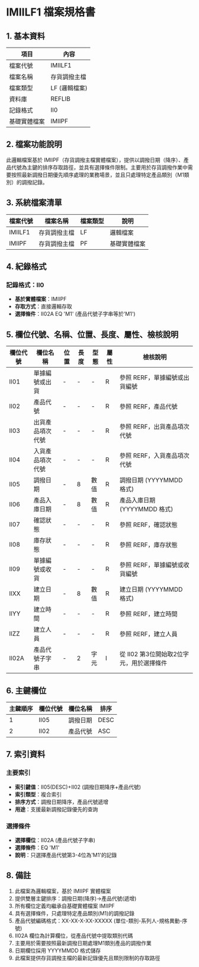 # IMIILF1 檔案規格書

## 1. 基本資料

| 項目 | 內容 |
|------|------|
| 檔案代號 | IMIILF1 |
| 檔案名稱 | 存貨調撥主檔 |
| 檔案類型 | LF (邏輯檔案) |
| 資料庫 | REFLIB |
| 記錄格式 | II0 |
| 基礎實體檔案 | IMIIPF |

## 2. 檔案功能說明

此邏輯檔案基於 IMIIPF（存貨調撥主檔實體檔案），提供以調撥日期（降序）、產品代號為主鍵的排序存取路徑，並具有選擇條件限制。主要用於存貨調撥作業中需要按照最新調撥日期優先順序處理的業務場景，並且只處理特定產品類別（M1類別）的調撥記錄。

## 3. 系統檔案清單

| 檔案代號 | 檔案名稱 | 檔案類型 | 說明 |
|----------|----------|----------|------|
| IMIILF1 | 存貨調撥主檔 | LF | 邏輯檔案 |
| IMIIPF | 存貨調撥主檔 | PF | 基礎實體檔案 |

## 4. 紀錄格式

### 記錄格式：II0
- **基於實體檔案**：IMIIPF
- **存取方式**：直接邏輯存取
- **選擇條件**：II02A EQ 'M1' (產品代號子字串等於'M1')

## 5. 欄位代號、名稱、位置、長度、屬性、檢核說明

| 欄位代號 | 欄位名稱 | 位置 | 長度 | 型態 | 屬性 | 檢核說明 |
|----------|----------|------|------|------|------|----------|
| II01 | 單據編號或出貨 | - | - | - | R | 參照 RERF，單據編號或出貨編號 |
| II02 | 產品代號 | - | - | - | R | 參照 RERF，產品代號 |
| II03 | 出貨產品項次代號 | - | - | - | R | 參照 RERF，出貨產品項次代號 |
| II04 | 入貨產品項次代號 | - | - | - | R | 參照 RERF，入貨產品項次代號 |
| II05 | 調撥日期 | - | 8 | 數值 | R | 調撥日期 (YYYYMMDD 格式) |
| II06 | 產品入庫日期 | - | 8 | 數值 | R | 產品入庫日期 (YYYYMMDD 格式) |
| II07 | 確認狀態 | - | - | - | R | 參照 RERF，確認狀態 |
| II08 | 庫存狀態 | - | - | - | R | 參照 RERF，庫存狀態 |
| II09 | 單據編號或收貨 | - | - | - | R | 參照 RERF，單據編號或收貨編號 |
| IIXX | 建立日期 | - | 8 | 數值 | R | 建立日期 (YYYYMMDD 格式) |
| IIYY | 建立時間 | - | - | - | R | 參照 RERF，建立時間 |
| IIZZ | 建立人員 | - | - | - | R | 參照 RERF，建立人員 |
| II02A | 產品代號子字串 | - | 2 | 字元 | I | 從 II02 第3位開始取2位字元，用於選擇條件 |

## 6. 主鍵欄位

| 主鍵順序 | 欄位代號 | 欄位名稱 | 排序 |
|----------|----------|----------|------|
| 1 | II05 | 調撥日期 | DESC |
| 2 | II02 | 產品代號 | ASC |

## 7. 索引資料

### 主要索引
- **索引鍵值**：II05(DESC)+II02 (調撥日期降序+產品代號)
- **索引類型**：複合索引
- **排序方式**：調撥日期降序，產品代號遞增
- **用途**：支援最新調撥記錄優先的查詢

### 選擇條件
- **選擇欄位**：II02A (產品代號子字串)
- **選擇條件**：EQ 'M1'
- **說明**：只選擇產品代號第3-4位為'M1'的記錄

## 8. 備註

1. 此檔案為邏輯檔案，基於 IMIIPF 實體檔案
2. 提供雙層主鍵排序：調撥日期(降序)→產品代號(遞增)
3. 所有欄位定義均繼承自基礎實體檔案 IMIIPF
4. 具有選擇條件，只處理特定產品類別(M1)的調撥記錄
5. 產品代號編碼格式：XX-XX-X-XX-XXXXX (單位-類別-系列人-規格異動-序號)
6. II02A 欄位為計算欄位，從產品代號中提取類別代碼
7. 主要用於需要按照最新調撥日期處理M1類別產品的調撥作業
8. 日期欄位採用 YYYYMMDD 格式儲存
9. 此檔案提供存貨調撥主檔的最新記錄優先且類別限制的存取路徑 